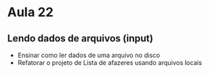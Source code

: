 # Aula 22

## Lendo dados de arquivos (input)

- Ensinar como ler dados de uma arquivo no disco
- Refatorar o projeto de Lista de afazeres usando arquivos locais
